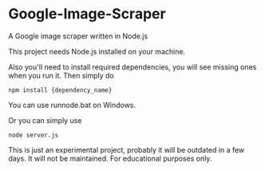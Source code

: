 # Google-Image-Scraper
 A Google image scraper written in Node.js

 This project needs Node.js installed on your machine.
 
 Also you'll need to install required dependencies, you will see missing ones when you run it. Then simply do 
 
 ```npm install {dependency_name}```
 
 You can use runnode.bat on Windows.
 
 Or you can simply use 
 
 ```node server.js```
 
 This is just an experimental project, probably it will be outdated in a few days. It will not be maintained. For educational purposes only.
